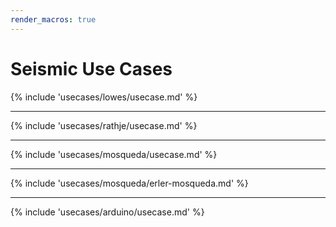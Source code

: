 ```yaml
---
render_macros: true
---
```


# <b>Seismic Use Cases</b>

<!-- ## Seismic Response of Concrete Walls -->

{% include 'usecases/lowes/usecase.md' %}

---

<!-- ## Soil Structure Interaction -->

{% include 'usecases/rathje/usecase.md' %}

---

<!-- ## Experimental Shake Table Testing -->

{% include 'usecases/mosqueda/usecase.md' %}

---

<!-- ## Shake Table Data Analysis Using ML -->

{% include 'usecases/mosqueda/erler-mosqueda.md' %}

---

<!-- ## OpenSees Model Calibration -->

{% include 'usecases/arduino/usecase.md' %}


